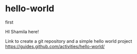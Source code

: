 # hello-world
first

HI Shamila here!

Link to create a git repository and a simple hello world project
https://guides.github.com/activities/hello-world/
